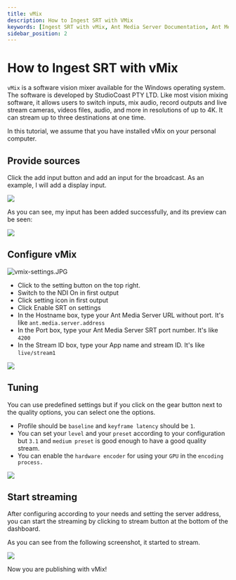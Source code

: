```yaml
---
title: vMix
description: How to Ingest SRT with VMix
keywords: [Ingest SRT with vMix, Ant Media Server Documentation, Ant Media Server Tutorials]
sidebar_position: 2
---
```


# How to Ingest SRT with vMix

```vMix``` is a software vision mixer available for the Windows operating system. The software is developed by StudioCoast PTY LTD. Like most vision mixing software, it allows users to switch inputs, mix audio, record outputs and live stream cameras, videos files, audio, and more in resolutions of up to 4K. It can stream up to three destinations at one time.

In this tutorial, we assume that you have installed vMix on your personal computer.

## Provide sources

Click the add input button and add an input for the broadcast. As an example, I will add a display input.

![](@site/static/img/95338115-41285180-08bb-11eb-8e61-d8a63e564cf5.png)

As you can see, my input has been added successfully, and its preview can be seen:

![](@site/static/img/95338335-7df44880-08bb-11eb-839c-5f9a443ec6bf.png)

## Configure vMix

![vmix-settings.JPG](@site/static/img/vmix-settings.JPG)

*   Click to the setting button on the top right.
*   Switch to the NDI On in first output
*   Click setting icon in first output
*   Click Enable SRT on settings
*   In the Hostname box, type your Ant Media Server URL without port. It's like ```ant.media.server.address```
*   In the Port box, type your Ant Media Server SRT port number. It's like ```4200```
*   In the Stream ID box, type your App name and stream ID. It's like ```live/stream1```

![](@site/static/img/vmix-output-settings.png)

## Tuning

You can use predefined settings but if you click on the gear button next to the quality options, you can select one the options.

*   Profile should be ```baseline``` and ```keyframe latency``` should be ```1```.
*   You can set your ```level``` and your ```preset``` according to your configuration but ```3.1``` and ```medium preset``` is good enough to have a good quality stream.
*   You can enable the ```hardware encoder``` for using your ```GPU``` in the ```encoding process.```

![](@site/static/img/95346851-eeec2e00-08c4-11eb-835c-a07e29c7cd08.png)

## Start streaming

After configuring according to your needs and setting the server address, you can start the streaming by clicking to stream button at the bottom of the dashboard.

As you can see from the following screenshot, it started to stream.

![](@site/static/img/95346239-476efb80-08c4-11eb-9eb9-a408cd47fd43.png)

Now you are publishing with vMix!
